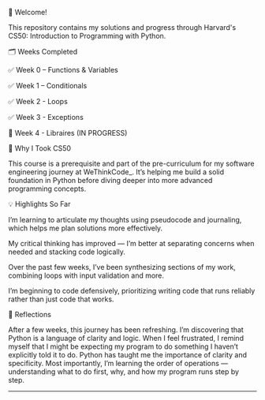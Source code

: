 👋 Welcome!

This repository contains my solutions and progress through Harvard's CS50: Introduction to Programming with Python.

🗂️ Weeks Completed

✅ Week 0 – Functions & Variables

✅ Week 1 – Conditionals 

✅ Week 2 - Loops 

✅ Week 3 - Exceptions

🚧 Week 4 - Libraires (IN PROGRESS)


🚀 Why I Took CS50

This course is a prerequisite and part of the pre-curriculum for my software engineering journey at WeThinkCode_.
It’s helping me build a solid foundation in Python before diving deeper into more advanced programming concepts.

💡 Highlights So Far

I’m learning to articulate my thoughts using pseudocode and journaling, which helps me plan solutions more effectively.

My critical thinking has improved — I’m better at separating concerns when needed and stacking code logically.

Over the past few weeks, I’ve been synthesizing sections of my work, combining loops with input validation and more.

I’m beginning to code defensively, prioritizing writing code that runs reliably rather than just code that works.

🤔 Reflections

After a few weeks, this journey has been refreshing. I’m discovering that Python is a language of clarity and logic. When I feel frustrated, I remind myself that I might be expecting my program to do something I haven’t explicitly told it to do. Python has taught me the importance of clarity and specificity. Most importantly, I’m learning the order of operations — understanding what to do first, why, and how my program runs step by step.

---
